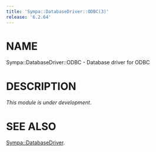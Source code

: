 ```yaml
---
title: 'Sympa::DatabaseDriver::ODBC(3)'
release: '6.2.64'
---
```


# NAME

Sympa::DatabaseDriver::ODBC - Database driver for ODBC

# DESCRIPTION

_This module is under development_.

# SEE ALSO

[Sympa::DatabaseDriver](./Sympa-DatabaseDriver.3.md).
